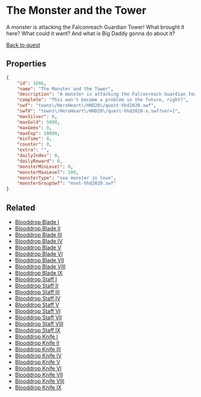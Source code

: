 # The Monster and the Tower

A monster is attacking the Falconreach Guardian Tower! What brought it here? What could it want? And what is Big Daddy gonna do about it?

[Back to quest](../quests.md)

## Properties

```json
{
    "id": 1686,
    "name": "The Monster and the Tower",
    "description": "A monster is attacking the Falconreach Guardian Tower! What brought it here? What could it want? And what is Big Daddy gonna do about it?",
    "complete": "This won't become a problem in the future, right?",
    "swf": "towns\/HeroHeart\/HHD20\/quest-hhd2020.swf",
    "swfX": "towns\/HeroHeart\/HHD20\/quest-hhd2020-x.swf?ver=1",
    "maxSilver": 0,
    "maxGold": 5000,
    "maxGems": 0,
    "maxExp": 50000,
    "minTime": 0,
    "counter": 0,
    "extra": "",
    "dailyIndex": 0,
    "dailyReward": 0,
    "monsterMinLevel": 0,
    "monsterMaxLevel": 100,
    "monsterType": "sea monster in love",
    "monsterGroupSwf": "mset-hhd2020.swf"
}
```

## Related

- [Blooddrop Blade I](../items/19426-blooddrop-blade-i.md)
- [Blooddrop Blade II](../items/19427-blooddrop-blade-ii.md)
- [Blooddrop Blade III](../items/19428-blooddrop-blade-iii.md)
- [Blooddrop Blade IV](../items/19429-blooddrop-blade-iv.md)
- [Blooddrop Blade V](../items/19430-blooddrop-blade-v.md)
- [Blooddrop Blade VI](../items/19431-blooddrop-blade-vi.md)
- [Blooddrop Blade VII](../items/19432-blooddrop-blade-vii.md)
- [Blooddrop Blade VIII](../items/19433-blooddrop-blade-viii.md)
- [Blooddrop Blade IX](../items/19434-blooddrop-blade-ix.md)
- [Blooddrop Staff I](../items/19435-blooddrop-staff-i.md)
- [Blooddrop Staff II](../items/19436-blooddrop-staff-ii.md)
- [Blooddrop Staff III](../items/19437-blooddrop-staff-iii.md)
- [Blooddrop Staff IV](../items/19438-blooddrop-staff-iv.md)
- [Blooddrop Staff V](../items/19439-blooddrop-staff-v.md)
- [Blooddrop Staff VI](../items/19440-blooddrop-staff-vi.md)
- [Blooddrop Staff VII](../items/19441-blooddrop-staff-vii.md)
- [Blooddrop Staff VIII](../items/19442-blooddrop-staff-viii.md)
- [Blooddrop Staff IX](../items/19443-blooddrop-staff-ix.md)
- [Blooddrop Knife I](../items/19444-blooddrop-knife-i.md)
- [Blooddrop Knife II](../items/19445-blooddrop-knife-ii.md)
- [Blooddrop Knife III](../items/19446-blooddrop-knife-iii.md)
- [Blooddrop Knife IV](../items/19447-blooddrop-knife-iv.md)
- [Blooddrop Knife V](../items/19448-blooddrop-knife-v.md)
- [Blooddrop Knife VI](../items/19449-blooddrop-knife-vi.md)
- [Blooddrop Knife VII](../items/19450-blooddrop-knife-vii.md)
- [Blooddrop Knife VIII](../items/19451-blooddrop-knife-viii.md)
- [Blooddrop Knife IX](../items/19452-blooddrop-knife-ix.md)

